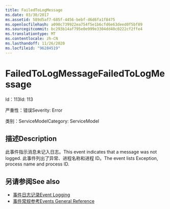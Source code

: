 ```yaml
---
title: FailedToLogMessage
ms.date: 03/30/2017
ms.assetid: 589d5af7-685f-4456-bebf-d6d6fa1f8475
ms.openlocfilehash: a090c739922ea754f5e1b6cfd6e63deed0f5bf89
ms.sourcegitcommit: bc293b14af795e0e999e3304dd40c0222cf2ffe4
ms.translationtype: MT
ms.contentlocale: zh-CN
ms.lasthandoff: 11/26/2020
ms.locfileid: "96284519"
---
```

# <a name="failedtologmessage"></a><span data-ttu-id="55c2a-102">FailedToLogMessage</span><span class="sxs-lookup"><span data-stu-id="55c2a-102">FailedToLogMessage</span></span>

<span data-ttu-id="55c2a-103">Id：113</span><span class="sxs-lookup"><span data-stu-id="55c2a-103">Id: 113</span></span>  
  
 <span data-ttu-id="55c2a-104">严重性：错误</span><span class="sxs-lookup"><span data-stu-id="55c2a-104">Severity: Error</span></span>  
  
 <span data-ttu-id="55c2a-105">类别：ServiceModel</span><span class="sxs-lookup"><span data-stu-id="55c2a-105">Category: ServiceModel</span></span>  
  
## <a name="description"></a><span data-ttu-id="55c2a-106">描述</span><span class="sxs-lookup"><span data-stu-id="55c2a-106">Description</span></span>  

 <span data-ttu-id="55c2a-107">此事件指示消息未记入日志。</span><span class="sxs-lookup"><span data-stu-id="55c2a-107">This event indicates that a message was not logged.</span></span> <span data-ttu-id="55c2a-108">此事件列出了异常、进程名称和进程 ID。</span><span class="sxs-lookup"><span data-stu-id="55c2a-108">The event lists Exception, process name and process ID.</span></span>  
  
## <a name="see-also"></a><span data-ttu-id="55c2a-109">另请参阅</span><span class="sxs-lookup"><span data-stu-id="55c2a-109">See also</span></span>

- [<span data-ttu-id="55c2a-110">事件日志记录</span><span class="sxs-lookup"><span data-stu-id="55c2a-110">Event Logging</span></span>](index.md)
- [<span data-ttu-id="55c2a-111">事件常规参考</span><span class="sxs-lookup"><span data-stu-id="55c2a-111">Events General Reference</span></span>](events-general-reference.md)
